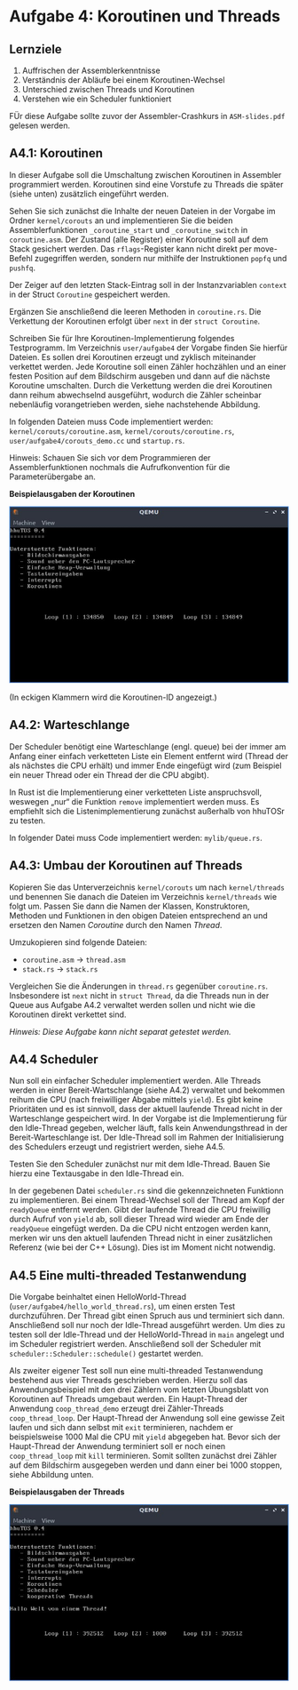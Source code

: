 # Aufgabe 4: Koroutinen und Threads

## Lernziele
1. Auffrischen der Assemblerkenntnisse
2. Verständnis der Abläufe bei einem Koroutinen-Wechsel
3. Unterschied zwischen Threads und Koroutinen
3. Verstehen wie ein Scheduler funktioniert

FÜr diese Aufgabe sollte zuvor der Assembler-Crashkurs in `ASM-slides.pdf` gelesen werden.

## A4.1: Koroutinen
In dieser Aufgabe soll die Umschaltung zwischen Koroutinen in Assembler programmiert werden. Koroutinen sind eine Vorstufe zu Threads die später (siehe unten) zusätzlich eingeführt werden. 

Sehen Sie sich zunächst die Inhalte der neuen Dateien in der Vorgabe im Ordner `kernel/corouts` an und implementieren Sie die beiden Assemblerfunktionen `_coroutine_start` und `_coroutine_switch` in `coroutine.asm`. Der Zustand (alle Register) einer Koroutine soll auf dem Stack gesichert werden. Das `rflags`-Register kann nicht direkt per move-Befehl zugegriffen werden, sondern nur mithilfe der Instruktionen `popfq` und `pushfq`. 

Der Zeiger auf den letzten Stack-Eintrag soll in der Instanzvariablen `context` in der Struct `Coroutine` gespeichert werden.

Ergänzen Sie anschließend die leeren Methoden in `coroutine.rs`. Die Verkettung der Koroutinen erfolgt über `next` in der `struct Coroutine`.

Schreiben Sie für Ihre Koroutinen-Implementierung folgendes Testprogramm. Im Verzeichnis
`user/aufgabe4` der Vorgabe finden Sie hierfür Dateien. Es sollen drei Koroutinen erzeugt und zyklisch miteinander verkettet werden. Jede Koroutine soll einen Zähler hochzählen und an einer festen Position auf dem Bildschirm ausgeben und dann auf die nächste Koroutine umschalten. Durch die Verkettung werden die drei Koroutinen dann reihum abwechselnd ausgeführt, wodurch die Zähler scheinbar nebenläufig vorangetrieben werden, siehe nachstehende Abbildung.

In folgenden Dateien muss Code implementiert werden: `kernel/corouts/coroutine.asm`, `kernel/corouts/coroutine.rs`, `user/aufgabe4/corouts_demo.cc` und `startup.rs`.

Hinweis: Schauen Sie sich vor dem Programmieren der Assemblerfunktionen nochmals die Aufrufkonvention für die Parameterübergabe an.


**Beispielausgaben der Koroutinen**

![KOR1](https://github.com/hhu-bsinfo/hhuTOSr/blob/aufgabe-4/img/corouts.jpg)


(In eckigen Klammern wird die Koroutinen-ID angezeigt.)


## A4.2: Warteschlange
Der Scheduler benötigt eine Warteschlange (engl. queue) bei der immer am Anfang einer einfach verketteten Liste ein Element entfernt wird (Thread der als nächstes die CPU erhält) und immer Ende eingefügt wird (zum Beispiel ein neuer Thread oder ein Thread der die CPU abgibt).

In Rust ist die Implementierung einer verketteten Liste anspruchsvoll, weswegen „nur“ die Funktion `remove` implementiert werden muss. Es empfiehlt sich die Listenimplementierung zunächst außerhalb von hhuTOSr zu testen.

In folgender Datei muss Code implementiert werden: `mylib/queue.rs`.


## A4.3: Umbau der Koroutinen auf Threads
Kopieren Sie das Unterverzeichnis `kernel/corouts` um nach `kernel/threads` und benennen Sie danach die Dateien im Verzeichnis `kernel/threads` wie folgt um. Passen Sie dann die Namen der Klassen, Konstruktoren, Methoden und Funktionen in den obigen Dateien entsprechend an und ersetzen den Namen *Coroutine* durch den Namen *Thread*.

Umzukopieren sind folgende Dateien:
- `coroutine.asm` -> `thread.asm` 
- `stack.rs` -> `stack.rs`

Vergleichen Sie die Änderungen in `thread.rs` gegenüber `coroutine.rs`. Insbesondere ist `next` 
nicht in `struct Thread`, da die Threads nun in der Queue aus Aufgabe A4.2 verwaltet werden sollen und nicht wie die Koroutinen direkt verkettet sind.

*Hinweis: Diese Aufgabe kann nicht separat getestet werden.*


## A4.4 Scheduler
Nun soll ein einfacher Scheduler implementiert werden. Alle Threads werden in einer Bereit-Wartschlange (siehe A4.2) verwaltet und bekommen reihum die CPU (nach freiwilliger Abgabe mittels `yield`). Es gibt keine Prioritäten und es ist sinnvoll, dass der aktuell laufende Thread nicht in der Warteschlange gespeichert wird. In der Vorgabe ist die Implementierung für den Idle-Thread gegeben, welcher läuft, falls kein Anwendungsthread in der Bereit-Warteschlange ist. Der Idle-Thread soll im Rahmen der Initialisierung des Schedulers erzeugt und registriert werden, siehe A4.5. 

Testen Sie den Scheduler zunächst nur mit dem Idle-Thread. Bauen Sie hierzu eine Textausgabe in den Idle-Thread ein.

In der gegebenen Datei `scheduler.rs` sind die gekennzeichneten Funktionn zu implementieren. Bei
einem Thread-Wechsel soll der Thread am Kopf der `readyQueue` entfernt werden. Gibt der laufende
Thread die CPU freiwillig durch Aufruf von `yield` ab, soll dieser Thread wird wieder am Ende der
`readyQueue` eingefügt werden. Da die CPU nicht entzogen werden kann, merken wir uns den aktuell
laufenden Thread nicht in einer zusätzlichen Referenz (wie bei der C++ Lösung). Dies ist im Moment nicht notwendig.

## A4.5 Eine multi-threaded Testanwendung
Die Vorgabe beinhaltet einen HelloWorld-Thread (`user/aufgabe4/hello_world_thread.rs`), um einen ersten Test durchzuführen. Der Thread gibt einen Spruch aus und terminiert sich dann. Anschließend soll nur noch der Idle-Thread ausgeführt werden. Um dies zu testen soll der Idle-Thread und der HelloWorld-Thread in `main` angelegt und im Scheduler registriert werden. Anschließend soll der Scheduler mit `scheduler::Scheduler::schedule()` gestartet werden.

Als zweiter eigener Test soll nun eine multi-threaded Testanwendung bestehend aus vier Threads geschrieben werden. Hierzu soll das Anwendungsbeispiel mit den drei Zählern vom letzten Übungsblatt von Koroutinen auf Threads umgebaut werden. Ein Haupt-Thread der Anwendung `coop_thread_demo` erzeugt drei Zähler-Threads `coop_thread_loop`. Der Haupt-Thread der Anwendung soll eine gewisse Zeit laufen und sich dann selbst mit `exit` terminieren, nachdem er beispielsweise 1000 Mal die CPU mit `yield` abgegeben hat. Bevor sich der Haupt-Thread der Anwendung terminiert soll er noch einen `coop_thread_loop` mit `kill` terminieren. Somit sollten zunächst drei Zähler auf dem Bildschirm ausgegeben werden und dann einer bei 1000 stoppen, siehe Abbildung unten.

**Beispielausgaben der Threads**

![THR](https://github.com/hhu-bsinfo/hhuTOSr/blob/aufgabe-4/img/threads.jpg)
